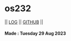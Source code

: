 os232
======
|| [LOG](https://github.com/KenKomKom/os232/blob/master/TXT/mylog.txt) || [GITHUB](https://github.com/KenKomKom/os232) ||

#### Made : Tuesday 29 Aug 2023
